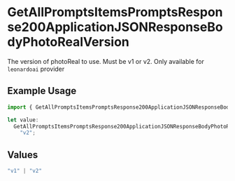# GetAllPromptsItemsPromptsResponse200ApplicationJSONResponseBodyPhotoRealVersion

The version of photoReal to use. Must be v1 or v2. Only available for `leonardoai` provider

## Example Usage

```typescript
import { GetAllPromptsItemsPromptsResponse200ApplicationJSONResponseBodyPhotoRealVersion } from "orq-poc-typescript-multi-env-version/models/operations";

let value:
  GetAllPromptsItemsPromptsResponse200ApplicationJSONResponseBodyPhotoRealVersion =
    "v2";
```

## Values

```typescript
"v1" | "v2"
```